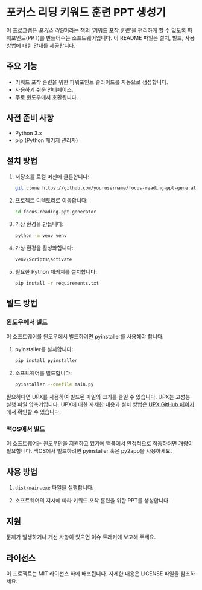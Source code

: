 # 포커스 리딩 키워드 훈련 PPT 생성기

이 프로그램은 *포커스 리딩*이라는 책의 '키워드 포착 훈련'을 편리하게 할 수 있도록 파워포인트(PPT)를 만들어주는 소프트웨어입니다. 이 README 파일은 설치, 빌드, 사용 방법에 대한 안내를 제공합니다.

## 주요 기능

- 키워드 포착 훈련을 위한 파워포인트 슬라이드를 자동으로 생성합니다.
- 사용하기 쉬운 인터페이스.
- 주로 윈도우에서 호환됩니다.

## 사전 준비 사항

- Python 3.x
- pip (Python 패키지 관리자)

## 설치 방법

1. 저장소를 로컬 머신에 클론합니다:

   ```bash
   git clone https://github.com/yourusername/focus-reading-ppt-generator.git
   ```

2. 프로젝트 디렉토리로 이동합니다:

   ```bash
   cd focus-reading-ppt-generator
   ```

3. 가상 환경을 만듭니다:

   ```bash
   python -m venv venv
   ```

4. 가상 환경을 활성화합니다:


   ```bash
   venv\Scripts\activate
   ```

5. 필요한 Python 패키지를 설치합니다:

   ```bash
   pip install -r requirements.txt
   ```

## 빌드 방법

### 윈도우에서 빌드

이 소프트웨어를 윈도우에서 빌드하려면 pyinstaller를 사용해야 합니다.

1. pyinstaller를 설치합니다:

   ```bash
   pip install pyinstaller
   ```

2. 소프트웨어를 빌드합니다:

   ```bash
   pyinstaller --onefile main.py
   ```

필요하다면 UPX를 사용하여 빌드된 파일의 크기를 줄일 수 있습니다. UPX는 고성능 실행 파일 압축기입니다. UPX에 대한 자세한 내용과 설치 방법은 [UPX GitHub 페이지](https://github.com/upx/upx)에서 확인할 수 있습니다.

### 맥OS에서 빌드

이 소프트웨어는 윈도우만을 지원하고 있기에 맥북에서 안정적으로 작동하려면 개량이 필요합니다. 맥OS에서 빌드하려면 pyinstaller 혹은 py2app을 사용하세요.

## 사용 방법

1. `dist/main.exe` 파일을 실행합니다.

2. 소프트웨어의 지시에 따라 키워드 포착 훈련을 위한 PPT를 생성합니다.

## 지원

문제가 발생하거나 개선 사항이 있으면 이슈 트래커에 보고해 주세요.

## 라이선스

이 프로젝트는 MIT 라이선스 하에 배포됩니다. 자세한 내용은 LICENSE 파일을 참조하세요.